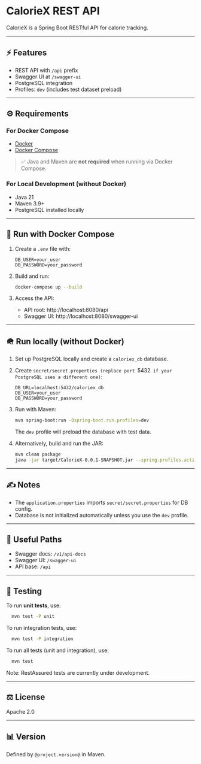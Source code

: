 # CalorieX REST API

CalorieX is a Spring Boot RESTful API for calorie tracking.

---

## ⚡ Features
- REST API with `/api` prefix
- Swagger UI at `/swagger-ui`
- PostgreSQL integration
- Profiles: `dev` (includes test dataset preload)

---

## ⚙ Requirements

### For Docker Compose
- [Docker](https://www.docker.com/)
- [Docker Compose](https://docs.docker.com/compose/)

> ✅ Java and Maven are **not required** when running via Docker Compose.

### For Local Development (without Docker)
- Java 21
- Maven 3.9+
- PostgreSQL installed locally

---

## 🚀 Run with Docker Compose

1. Create a `.env` file with:
   ```env
   DB_USER=your_user
   DB_PASSWORD=your_password
   ```

2. Build and run:
   ```bash
   docker-compose up --build
   ```

3. Access the API:
    - API root: http://localhost:8080/api
    - Swagger UI: http://localhost:8080/swagger-ui

---

## 🪖 Run locally (without Docker)

1. Set up PostgreSQL locally and create a `caloriex_db` database.

2. Create `secret/secret.properties (replace port `5432` if your PostgreSQL uses a different one)`:
   ```properties
   DB_URL=localhost:5432/caloriex_db
   DB_USER=your_user
   DB_PASSWORD=your_password
   ```

3. Run with Maven:
   ```bash
   mvn spring-boot:run -Dspring-boot.run.profiles=dev
   ```

   The `dev` profile will preload the database with test data.

4. Alternatively, build and run the JAR:
   ```bash
   mvn clean package
   java -jar target/CalorieX-0.0.1-SNAPSHOT.jar --spring.profiles.active=dev
   ```

---

## ✍ Notes
- The `application.properties` imports `secret/secret.properties` for DB config.
- Database is not initialized automatically unless you use the `dev` profile.

---

## 📄 Useful Paths
- Swagger docs: `/v1/api-docs`
- Swagger UI: `/swagger-ui`
- API base: `/api`

---

## 🧪 Testing

To run **unit tests**, use:
```bash  
  mvn test -P unit
```
To run integration tests, use:
```bash  
  mvn test -P integration
```
To run all tests (unit and integration), use:
```bash  
  mvn test
```

Note: RestAssured tests are currently under development.

---

## ⚖ License
Apache 2.0

---

## 📊 Version
Defined by `@project.version@` in Maven.

